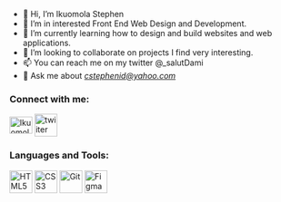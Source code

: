 - 👋 Hi, I’m Ikuomola Stephen
- 👀 I’m in interested Front End Web Design and Development.
- 🌱 I’m currently learning how to design and build websites and web applications.
- 💞️ I’m looking to collaborate on projects I find very interesting.
- 📫 You can reach me on my twitter @_salutDami 
- 💭 Ask me about *cstephenid@yahoo.com*

<!---
salutDami/salutDami is a ✨ special ✨ repository because its `README.md` (this file) appears on your GitHub profile.
You can click the Preview link to take a look at your changes.
--->


<h3 align="left">Connect with me:</h3>
<p align="left">
<a href="https://linkedin.com/in/ikuomola-stephen" target="blank"><img align="center" src="https://raw.githubusercontent.com/rahuldkjain/github-profile-readme-generator/master/src/images/icons/Social/linked-in-alt.svg" alt="Ikuomola-Stephen" height="30" width="40" /></a>
<a href="https://twitter.com/_salutDami" target="blank"><img align="center" src="https://th.bing.com/th/id/R.5d63080d7f28fb46e021758670452ccf?rik=BCqNKDFiU7JfoA&pid=ImgRaw&r=0" alt="twiiter page" height="40" width="40" /></a>
</p>


<h3 align="left">Languages and Tools:</h3>
<p align="left">
  <img src="https://s3.us-east-2.amazonaws.com/upskill-school/html.svg" alt="HTML5" width="40" height="40"/>
  <img src="https://th.bing.com/th/id/R.8e95479da2c5e493b835c8533c2d5ba5?rik=FsLtwf5wKb0A1Q&riu=http%3a%2f%2fdevlup.com%2fwp-content%2fuploads%2f2013%2f07%2fcss-logo.jpg&ehk=Uo3AKi7cKWanVe2acMOfLUQizY9rREpU0%2boUjHzShMI%3d&risl=&pid=ImgRaw&r=0&sres=1&sresct=1" alt="CSS3" width="40" height="40"/>
  <img src="https://cdn.freebiesupply.com/logos/large/2x/git-icon-logo-png-transparent.png" alt="Git" width="40" height="40"/>
  <img src="https://th.bing.com/th/id/R.1706c9f16bd08eb5e03f1df3e0a94a1c?rik=Qd6LRWDQvGRpmw&pid=ImgRaw&r=0" alt="Figma" width="40" height="40"/>
</p>
